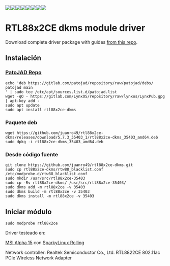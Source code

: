 [![](https://sourcerer.io/fame/juanro49/juanro49/rtl88x2ce-dkms/images/0)](https://sourcerer.io/fame/juanro49/juanro49/rtl88x2ce-dkms/links/0)[![](https://sourcerer.io/fame/juanro49/juanro49/rtl88x2ce-dkms/images/1)](https://sourcerer.io/fame/juanro49/juanro49/rtl88x2ce-dkms/links/1)[![](https://sourcerer.io/fame/juanro49/juanro49/rtl88x2ce-dkms/images/2)](https://sourcerer.io/fame/juanro49/juanro49/rtl88x2ce-dkms/links/2)[![](https://sourcerer.io/fame/juanro49/juanro49/rtl88x2ce-dkms/images/3)](https://sourcerer.io/fame/juanro49/juanro49/rtl88x2ce-dkms/links/3)[![](https://sourcerer.io/fame/juanro49/juanro49/rtl88x2ce-dkms/images/4)](https://sourcerer.io/fame/juanro49/juanro49/rtl88x2ce-dkms/links/4)[![](https://sourcerer.io/fame/juanro49/juanro49/rtl88x2ce-dkms/images/5)](https://sourcerer.io/fame/juanro49/juanro49/rtl88x2ce-dkms/links/5)[![](https://sourcerer.io/fame/juanro49/juanro49/rtl88x2ce-dkms/images/6)](https://sourcerer.io/fame/juanro49/juanro49/rtl88x2ce-dkms/links/6)[![](https://sourcerer.io/fame/juanro49/juanro49/rtl88x2ce-dkms/images/7)](https://sourcerer.io/fame/juanro49/juanro49/rtl88x2ce-dkms/links/7)

# RTL88x2CE dkms module driver

Download complete driver package with guides [from this repo](https://github.com/XAIOThaifeng/realtek-linux/tree/master/RTL8822CE).

## Instalación

### [PatoJAD Repo](https://patojad.com.ar/repositorio/)
```
echo 'deb https://gitlab.com/patojad/repository/raw/patojad/debs/ patojad main
' | sudo tee /etc/apt/sources.list.d/patojad.list
wget -qO - https://gitlab.com/LynxOS/repository/raw/lynxos/LynxPub.gpg | apt-key add -
sudo apt update
sudo apt install rtl88x2ce-dkms
```

### Paquete deb
```
wget https://github.com/juanro49/rtl88x2ce-dkms/releases/download/5.7.3_35403_1/rtl88x2ce-dkms_35403_amd64.deb
sudo dpkg -i rtl88x2ce-dkms_35403_amd64.deb
```

### Desde código fuente
```
git clone https://github.com/juanro49/rtl88x2ce-dkms.git
sudo cp rtl88x2ce-dkms/rtw88_blacklist.conf /etc/modprobe.d/rtw88_blacklist.conf
sudo mkdir /usr/src/rtl88x2ce-35403
sudo cp -Rv rtl88x2ce-dkms/ /usr/src/rtl88x2ce-35403/
sudo dkms add -m rtl88x2ce -v 35403
sudo dkms build -m rtl88x2ce -v 35403
sudo dkms install -m rtl88x2ce -v 35403
```

## Iniciar módulo

`sudo modprobe rtl88x2ce`

Driver testeado en:

[MSI Alpha 15](https://instatecno.com/review-portatil-msi-alpha-15-a3ddk/) con [SparkyLinux Rolling](https://sparkylinux.org/)

Network controller: Realtek Semiconductor Co., Ltd. RTL8822CE 802.11ac PCIe Wireless Network Adapter
